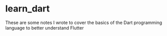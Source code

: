 # learn_dart
These are some notes I wrote to cover the basics of the Dart programming language to better understand Flutter
